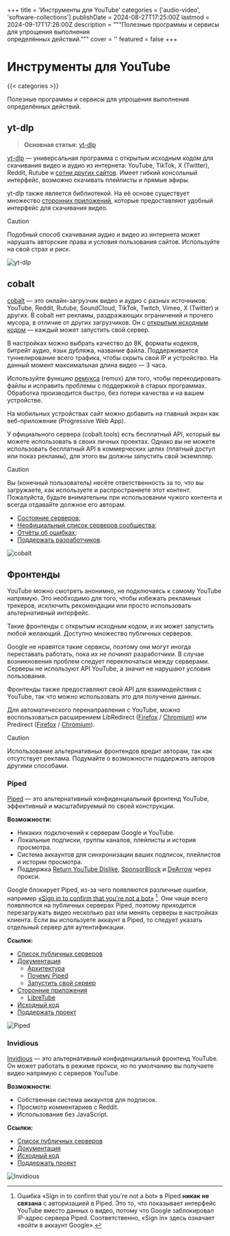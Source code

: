 +++
title = 'Инструменты для YouTube'
categories = ['audio-video', 'software-collections']
publishDate = 2024-08-27T17:25:00Z
lastmod = 2024-09-17T17:26:00Z
description = """Полезные программы и сервисы для упрощения выполнения \
определённых действий."""
cover = ''
featured = false
+++

# Инструменты для YouTube
{{< categories >}}

Полезные программы и сервисы для упрощения выполнения определённых действий.

## yt-dlp

> **Основная статья:** [yt-dlp](/wiki/yt-dlp)

[yt-dlp](https://github.com/yt-dlp/yt-dlp#readme) — универсальная программа с
открытым исходным кодом для скачивания видео и аудио из интернета: YouTube,
TikTok, X (Twitter), Reddit, Rutube и [сотни других сайтов]. Имеет гибкий
консольный интерфейс, возможно скачивать плейлисты и прямые эфиры.

[сотни других сайтов]: https://github.com/yt-dlp/yt-dlp/blob/master/supportedsites.md

yt-dlp также является библиотекой. На её основе существует множество
[сторонних приложений](/wiki/yt-dlp#сторонние-приложения), которые предоставляют
удобный интерфейс для скачивания видео.

> [!caution]
> Подобный способ скачивания аудио и видео из интернета может нарушать
авторские права и условия пользования сайтов. Используйте на свой страх и риск.

![yt-dlp](/media/yt-dlp.webp)

## cobalt

[cobalt](https://cobalt.tools) — это онлайн-загрузчик видео и аудио с разных
источников: YouTube, Reddit, Rutube, SoundCloud, TikTok, Twitch, Vimeo, X
(Twitter) и других. В cobalt нет рекламы, раздражающих ограничений и прочего
мусора, в отличие от других загрузчиков. Он с
[открытым исходным кодом](https://github.com/imputnet/cobalt) — каждый может
запустить свой сервер.

В настройках можно выбрать качество до 8K, форматы кодеков, битрейт аудио, язык
дубляжа, название файла. Поддерживается туннелирование всего трафика, чтобы
скрыть свой IP и устройство. На данный момент максимальная длина видео — 3 часа.

Используйте функцию [ремукса](https://cobalt.tools/remux) (remux) для того,
чтобы перекодировать файлы и исправить проблемы с поддержкой в старых
программах. Обработка производится быстро, без потери качества и на вашем
устройстве.

На мобильных устройствах сайт можно добавить на главный экран как
веб-приложение (Progressive Web App).

У официального сервера (cobalt.tools) есть бесплатный API, который вы можете
использовать в своих личных проектах. Однако вы не можете использовать
бесплатный API в коммерческих целях (платный доступ или показ рекламы), для
этого вы должны запустить свой экземпляр.

> [!caution]
> Вы (конечный пользователь) несёте ответственность за то, что вы загружаете,
как используете и распространяете этот контент. Пожалуйста, будьте внимательны
при использовании чужого контента и всегда отдавайте должное его авторам.

- [Состояние серверов](https://status.cobalt.tools);
- [Неофициальный список серверов сообщества](https://instances.hyper.lol/instances);
- [Отчёты об ошибках](https://github.com/imputnet/cobalt/issues);
- [Поддержать разработчиков](https://cobalt.tools/donate).

![cobalt](cobalt.webp)

## Фронтенды

YouTube можно смотреть анонимно, не подключаясь к самому YouTube напрямую. Это
необходимо для того, чтобы избежать рекламных трекеров, исключить рекомендации
или просто использовать альтернативный интерфейс.

Такие фронтенды с открытым исходным кодом, и их может запустить любой желающий.
Доступно множество публичных серверов.

Google не нравятся такие сервисы, поэтому они могут иногда переставать работать,
пока их не починят разработчики. В случае возникновения проблем следует
переключаться между серверами. Серверы не используют API YouTube, а значит не
нарушают условия пользования.

Фронтенды также предоставляют свой API для взаимодействия с YouTube, так что
можно использовать это для получения данных.

Для автоматического перенаправления с YouTube, можно воспользоваться
расширением LibRedirect
([Firefox](https://addons.mozilla.org/firefox/addon/libredirect) /
[Chromium](https://libredirect.github.io/download_chromium.html))
или Predirect ([Firefox](https://addons.mozilla.org/firefox/addon/predirector) /
[Chromium](https://chromewebstore.google.com/detail/aiillidfcgfckfhkpiakhkkpbkknagnp)).

> [!caution]
> Использование альтернативных фронтендов вредит авторам, так как отсутствует
реклама. Подумайте о возможности поддержать авторов другими способами.

### Piped

[Piped](https://piped.video) — это альтернативный конфиденциальный фронтенд
YouTube, эффективный и масштабируемый по своей конструкции.

**Возможности:**
- Никаких подключений к серверам Google и YouTube.
- Локальные подписки, группы каналов, плейлисты и история просмотра.
- Система аккаунтов для синхронизации ваших подписок, плейлистов и истории
просмотра.
- Поддержка [Return YouTube Dislike](/wiki/youtube/dislike),
[SponsorBlock](/wiki/sponsorblock) и [DeArrow](/wiki/dearrow) через прокси.

Google блокирует Piped, из-за чего появляются различные ошибки, например
[«Sign in to confirm that you're not a bot»] [^1]. Они чаще всего появляются на
публичных серверах Piped, поэтому приходится перезагружать видео несколько раз
или менять серверы в настройках клиента. Если вы используете аккаунт в Piped, то
следует указать отдельный сервер для аутентификации.

[«Sign in to confirm that you're not a bot»]: https://github.com/TeamPiped/Piped/issues/3658

**Ссылки:**
- [Список публичных серверов](https://github.com/TeamPiped/Piped/wiki/Instances)
- [Документация](https://docs.piped.video/docs)
    - [Архитектура](https://docs.piped.video/docs/architecture)
    - [Почему Piped](https://docs.piped.video/docs/why)
    - [Запустить свой сервер](https://docs.piped.video/docs/self-hosting)
- [Сторонние приложения](https://github.com/TeamPiped/Piped#made-with-piped)
    - [LibreTube](/wiki/youtube/apps#libretube)
- [Исходный код](https://github.com/TeamPiped/Piped)
- [Поддержать проект](https://github.com/TeamPiped/Piped#donations)

![Piped](piped.webp)

### Invidious

[Invidious](https://invidious.io) — это альтернативный конфиденциальный фронтенд
YouTube. Он может работать в режиме прокси, но по умолчанию вы получаете видео
напрямую с серверов YouTube.

**Возможности:**
- Собственная система аккаунтов для подписок.
- Просмотр комментариев с Reddit.
- Использование без JavaScript.

**Ссылки:**
- [Список публичных серверов](https://docs.invidious.io/instances)
- [Документация](https://docs.invidious.io)
- [Исходный код](https://github.com/iv-org/invidious)
- [Поддержать проект](https://invidious.io/donate)

![Invidious](invidious.webp)

[^1]: Ошибка «Sign in to confirm that you're not a bot» в Piped **никак не
связана** с авторизацией в Piped. Это то, что показывает интерфейс YouTube
вместо данных о видео, потому что Google заблокировал IP-адрес сервера Piped.
Соответственно, «Sign in» здесь означает «войти в аккаунт Google».
